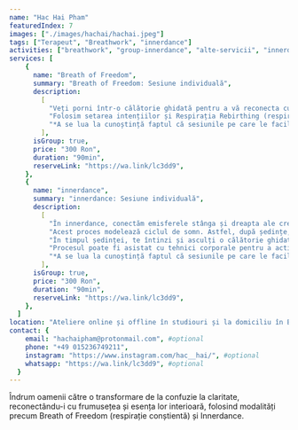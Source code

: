 ```yaml
---
name: "Hac Hai Pham"
featuredIndex: 7
images: ["./images/hachai/hachai.jpeg"]
tags: ["Terapeut", "Breathwork", "innerdance"]
activities: ["breathwork", "group-innerdance", "alte-servicii", "innerdance", "group-breathwork", "group-alteservicii"]
services: [
    {
      name: "Breath of Freedom",
      summary: "Breath of Freedom: Sesiune individuală",
      description:
        [
          "Veți porni într-o călătorie ghidată pentru a vă reconecta cu frumusețea vieții.",
          "Folosim setarea intențiilor și Respirația Rebirthing (respirație conștientă conectată) pentru a elibera energiile stagnante și traumele și a trece de la confuzie la claritate.",
          "*A se lua la cunoștință faptul că sesiunile pe care le facilitez sunt ghidate în limba engleză."
        ],
      isGroup: true,
      price: "300 Ron",
      duration: "90min",
      reserveLink: "https://wa.link/lc3dd9",
    },
    {
      name: "innerdance",
      summary: "innerdance: Sesiune individuală",
      description:
        [
          "În innerdance, conectăm emisferele stânga și dreapta ale creierului și activăm Corpus Callosum, o zonă a creierului care, atunci când se deschide, ne permite să accesăm toate informațiile disponibile în spațiu, în loc să urmărim informațiile într-un mod liniar, una câte una. Conexiunile din creier sunt deconectate și găsesc noi căi, ceea ce duce la combinații creative noi. Astfel, obții perspective și viziuni și te conectezi la propria ta înțelepciune.",
          "Acest proces modelează ciclul de somn. Astfel, după ședințe, poți avea vise mai vii și mai multe, care îți dezvăluie anumite aspecte ce erau anterior neclare.",
          "În timpul ședinței, te întinzi și asculți o călătorie ghidată prin sunet.",
          "Procesul poate fi asistat cu tehnici corporale pentru a activa anumite zone ale creierului.",
          "*A se lua la cunoștință faptul că sesiunile pe care le facilitez sunt ghidate în limba engleză."
        ],
      isGroup: true,
      price: "300 Ron",
      duration: "90min",
      reserveLink: "https://wa.link/lc3dd9",
    },
  ]
location: "Ateliere online și offline în studiouri și la domiciliu în București." #optional
contact: {
    email: "hachaipham@protonmail.com", #optional
    phone: "+49 015236749211",
    instagram: "https://www.instagram.com/hac__hai/", #optional
    whatsapp: "https://wa.link/lc3dd9", #optional
  }
---
```


Îndrum oamenii către o transformare de la confuzie la claritate, reconectându-i cu frumusețea și esența lor interioară, folosind modalități precum Breath of Freedom (respirație conștientă) și Innerdance.
